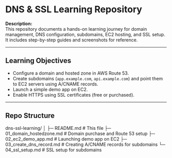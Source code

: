 # DNS & SSL Learning Repository

**Description:**  
This repository documents a hands-on learning journey for domain management, DNS configuration, subdomains, EC2 hosting, and SSL setup. It includes step-by-step guides and screenshots for reference.

---

## Learning Objectives
- Configure a domain and hosted zone in AWS Route 53.  
- Create subdomains (`app.example.com`, `api.example.com`) and point them to EC2 servers using A/CNAME records.  
- Launch a simple demo app on EC2.  
- Enable HTTPS  using SSL certificates (free or purchased).  


---

## Repo Structure

dns-ssl-learning/
│
├─ README.md                 # This file
├─ 01_domain_hostedzone.md   # Domain purchase and Route 53 setup
├─ 02_ec2_demo_app.md        # Launching demo app on EC2
├─ 03_create_dns_record.md   # Creating A/CNAME records for subdomains
└─ 04_ssl_setup.md           # SSL setup for subdomains

